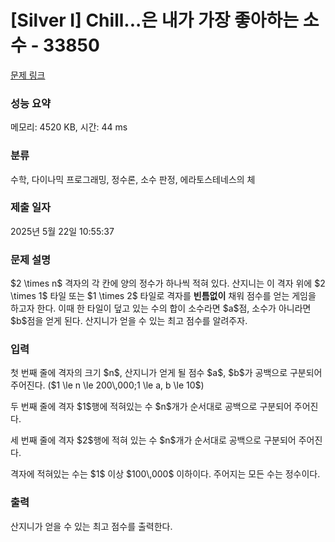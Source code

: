 # [Silver I] Chill...은 내가 가장 좋아하는 소수 - 33850 

[문제 링크](https://www.acmicpc.net/problem/33850) 

### 성능 요약

메모리: 4520 KB, 시간: 44 ms

### 분류

수학, 다이나믹 프로그래밍, 정수론, 소수 판정, 에라토스테네스의 체

### 제출 일자

2025년 5월 22일 10:55:37

### 문제 설명

<p>$2 \times n$ 격자의 각 칸에 양의 정수가 하나씩 적혀 있다. 산지니는 이 격자 위에 $2 \times 1$ 타일 또는 $1 \times 2$ 타일로 격자를 <strong>빈틈없이</strong> 채워 점수를 얻는 게임을 하고자 한다. 이때 한 타일이 덮고 있는 수의 합이 소수라면 $a$점, 소수가 아니라면 $b$점을 얻게 된다. 산지니가 얻을 수 있는 최고 점수를 알려주자.</p>

### 입력 

 <p>첫 번째 줄에 격자의 크기 $n$, 산지니가 얻게 될 점수 $a$, $b$가 공백으로 구분되어 주어진다. ($1 \le n \le 200\,000;1 \le a, b \le 10$)</p>

<p>두 번째 줄에 격자 $1$행에 적혀있는 수 $n$개가 순서대로 공백으로 구분되어 주어진다.</p>

<p>세 번째 줄에 격자 $2$행에 적혀 있는 수 $n$개가 순서대로 공백으로 구분되어 주어진다. </p>

<p>격자에 적혀있는 수는 $1$ 이상 $100\,000$ 이하이다. 주어지는 모든 수는 정수이다.</p>

### 출력 

 <p>산지니가 얻을 수 있는 최고 점수를 출력한다.</p>

